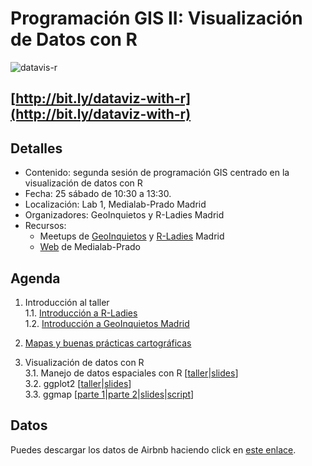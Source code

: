 # Programación GIS II: Visualización de Datos con R

![datavis-r](http://medialab-prado.es/mmedia/19/19925/500_0.png)

## [http://bit.ly/dataviz-with-r](http://bit.ly/dataviz-with-r)

## Detalles

* Contenido: segunda sesión de programación GIS centrado en la visualización de datos con R
* Fecha: 25 sábado de 10:30 a 13:30.
* Localización: Lab 1, Medialab-Prado Madrid
* Organizadores: GeoInquietos y R-Ladies Madrid
* Recursos:
  * Meetups de [GeoInquietos](https://www.meetup.com/es-ES/Geoinquietos-MAD/events/238111854/) y [R-Ladies](https://www.meetup.com/es-ES/rladies-madrid/events/238114648/) Madrid
  * [Web](http://medialab-prado.es/article/programacion-gis-ii-visualizacion-datos-con-r) de Medialab-Prado
  
## Agenda

1. Introducción al taller<br>
1.1. [Introducción a R-Ladies](https://drive.google.com/open?id=0B-oSdo75MzpgZVRTREl1Mndpc2s)<br>
1.2. [Introducción a GeoInquietos Madrid](https://docs.google.com/presentation/d/1O68oWEfJAzMqkrF36T8rUqmRc7dSioKuCjLzjbFdyuE/edit?usp=sharing)

2. [Mapas y buenas prácticas cartográficas](https://docs.google.com/presentation/d/12PT5exs1mhb1he-wxPe1t7-IkOmmUKyMUaGITv0JeUA/edit?usp=sharing)

3. Visualización de datos con R<br>
3.1. Manejo de datos espaciales con R [[taller](https://geoinquietosmadrid.github.io/datavis-with-r/secciones/maps/index.html)|[slides](https://drive.google.com/open?id=0B2wHnLxPlbTHdjNfbFh0M3Q0QWM)]<br>
3.2. ggplot2 [[taller](https://geoinquietosmadrid.github.io/datavis-with-r/secciones/ggplot2/taller/index.html)|[slides](https://drive.google.com/file/d/0B6CyZvXW9ko4bDRMTU45b251MGs/view)]<br>
3.3. ggmap [[parte 1](https://geoinquietosmadrid.github.io/datavis-with-r/secciones/ggmap/parte1/index.html)|[parte 2](https://geoinquietosmadrid.github.io/datavis-with-r/secciones/ggmap/parte2/index.html)|[slides](https://drive.google.com/file/d/0B2DnokWXXy4PdWRkbklpY3VRd0k/edit)|[script](https://github.com/GeoinquietosMadrid/datavis-with-r/blob/master/secciones/ggmap/ggmap.taller.RLadies.R)]

## Datos

Puedes descargar los datos de Airbnb haciendo click en [este enlace](http://data.insideairbnb.com/spain/comunidad-de-madrid/madrid/2015-10-02/visualisations/listings.csv).
